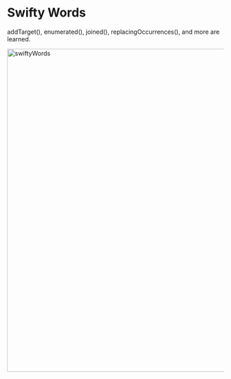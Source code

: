 # Swifty Words

addTarget(), enumerated(), joined(), replacingOccurrences(), and more are learned. <br>

<img width="750" alt="swiftyWords" src="https://user-images.githubusercontent.com/59232592/152354834-d6dcd5fc-2792-468e-aab2-ceacd140d059.gif"> <br> <br>

